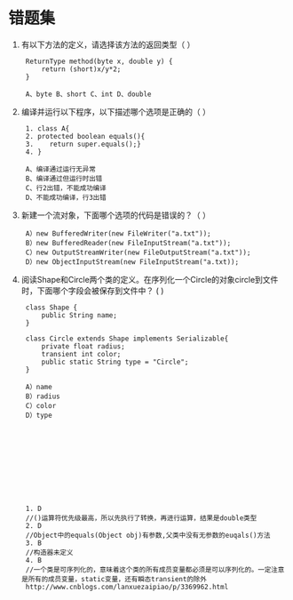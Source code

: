 # 错题集 #
1. 有以下方法的定义，请选择该方法的返回类型（  ）

		ReturnType method(byte x, double y) {
			return (short)x/y*2; 
		}

		A、byte B、short C、int D、double

2. 编译并运行以下程序，以下描述哪个选项是正确的（  ）

		1. class A{
		2. protected boolean equals(){
		3.    return super.equals();} 
		4. }	

		A、编译通过运行无异常 
		B、编译通过但运行时出错
		C、行2出错，不能成功编译 
		D、不能成功编译，行3出错
3. 新建一个流对象，下面哪个选项的代码是错误的？（  ）

		A）new BufferedWriter(new FileWriter("a.txt"));
		B）new BufferedReader(new FileInputStream("a.txt")); 
		C）new OutputStreamWriter(new FileOutputStream("a.txt"));
		D）new ObjectInputStream(new FileInputStream("a.txt));
4. 阅读Shape和Circle两个类的定义。在序列化一个Circle的对象circle到文件时，下面哪个字段会被保存到文件中？ (  )

		class Shape {
			public String name;
		}
	
		class Circle extends Shape implements Serializable{
			private float radius;
			transient int color;
			public static String type = "Circle";
		}

		A）name
		B）radius
		C）color
		D）type











		1. D
		//()运算符优先级最高，所以先执行了转换，再进行运算，结果是double类型
		2. D
		//Object中的equals(Object obj)有参数,父类中没有无参数的euqals()方法
		3. B
		//构造器未定义
		4. B
		//一个类是可序列化的，意味着这个类的所有成员变量都必须是可以序列化的。一定注意是所有的成员变量，static变量，还有瞬态transient的除外
		http://www.cnblogs.com/lanxuezaipiao/p/3369962.html